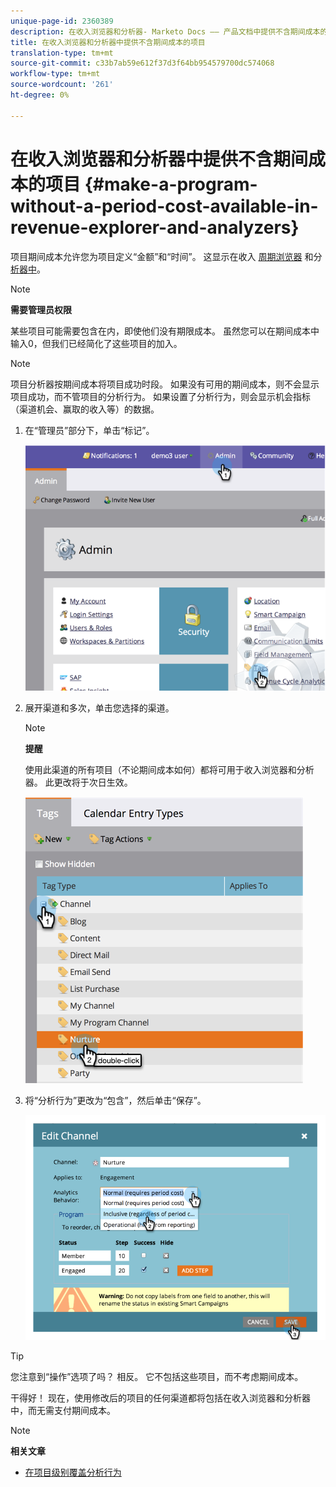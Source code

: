 ```yaml
---
unique-page-id: 2360389
description: 在收入浏览器和分析器- Marketo Docs —— 产品文档中提供不含期间成本的项目
title: 在收入浏览器和分析器中提供不含期间成本的项目
translation-type: tm+mt
source-git-commit: c33b7ab59e612f37d3f64bb954579700dc574068
workflow-type: tm+mt
source-wordcount: '261'
ht-degree: 0%

---
```



# 在收入浏览器和分析器中提供不含期间成本的项目 {#make-a-program-without-a-period-cost-available-in-revenue-explorer-and-analyzers}

项目期间成本允许您为项目定义“金额”和“时间”。 这显示在收入 [周期浏览器](http://docs.marketo.com/display/docs/revenue+cycle+analytics) 和分 [析器中](../../../../product-docs/reporting/revenue-cycle-analytics/opportunity-influence-analyzer/tell-the-marketing-story-with-an-opportunity-influence-analyzer.md)。

>[!NOTE]
>
>**需要管理员权限**

某些项目可能需要包含在内，即使他们没有期限成本。 虽然您可以在期间成本中输入0，但我们已经简化了这些项目的加入。

>[!NOTE]
>
>项目分析器按期间成本将项目成功时段。 如果没有可用的期间成本，则不会显示项目成功，而不管项目的分析行为。 如果设置了分析行为，则会显示机会指标（渠道机会、赢取的收入等）的数据。

1. 在“管理员”部分下，单击“标记”。

   ![](assets/image2014-9-17-12-3a35-3a32.png)

1. 展开渠道和多次，单击您选择的渠道。

   >[!NOTE]
   >
   >**提醒**
   >
   >使用此渠道的所有项目（不论期间成本如何）都将可用于收入浏览器和分析器。 此更改将于次日生效。

   ![](assets/image2014-9-17-12-3a36-3a7.png)

1. 将“分析行为”更改为“包含”，然后单击“保存”。

   ![](assets/image2014-9-17-12-3a36-3a13.png)

>[!TIP]
>
>您注意到“操作”选项了吗？ 相反。 它不包括这些项目，而不考虑期间成本。

干得好！ 现在，使用修改后的项目的任何渠道都将包括在收入浏览器和分析器中，而无需支付期间成本。

>[!NOTE]
>
>**相关文章**
>
>* [在项目级别覆盖分析行为](override-analytics-behavior-at-the-program-level.md)

>



